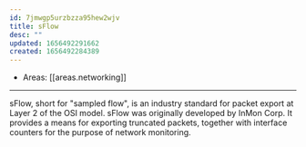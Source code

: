 ```yaml
---
id: 7jmwgp5urzbzza95hew2wjv
title: sFlow
desc: ""
updated: 1656492291662
created: 1656492284389
---
```


- Areas: [[areas.networking]]

---

sFlow, short for "sampled flow", is an industry standard for packet export at Layer 2 of the OSI model. sFlow was originally developed by InMon Corp. It provides a means for exporting truncated packets, together with interface counters for the purpose of network monitoring.
